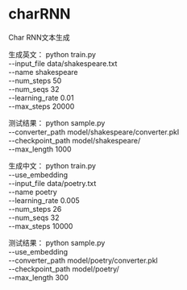# charRNN
Char RNN文本生成

生成英文：
python train.py \
  --input_file data/shakespeare.txt  \
  --name shakespeare \
  --num_steps 50 \
  --num_seqs 32 \
  --learning_rate 0.01 \
  --max_steps 20000
  
  测试结果：
  python sample.py \
  --converter_path model/shakespeare/converter.pkl \
  --checkpoint_path model/shakespeare/ \
  --max_length 1000
  
  
  生成中文：
  python train.py \
  --use_embedding \
  --input_file data/poetry.txt \
  --name poetry \
  --learning_rate 0.005 \
  --num_steps 26 \
  --num_seqs 32 \
  --max_steps 10000
  
  测试结果：
  python sample.py \
  --use_embedding \
  --converter_path model/poetry/converter.pkl \
  --checkpoint_path model/poetry/ \
  --max_length 300
